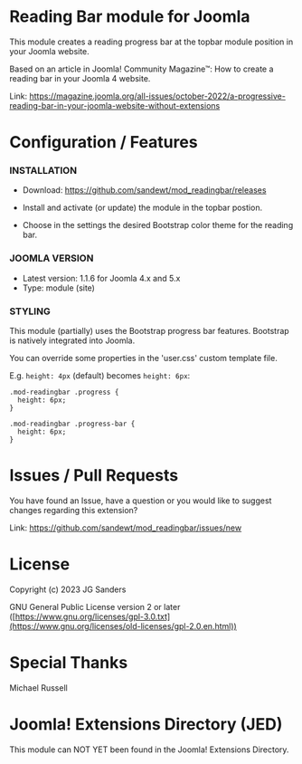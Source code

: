 # Reading Bar module for Joomla

This module creates a reading progress bar at the topbar module position in your Joomla website.

Based on an article in Joomla! Community Magazine™: How to create a reading bar in your Joomla 4 website.

Link: https://magazine.joomla.org/all-issues/october-2022/a-progressive-reading-bar-in-your-joomla-website-without-extensions

# Configuration / Features

### INSTALLATION ###
- Download: https://github.com/sandewt/mod_readingbar/releases

- Install and activate (or update) the module in the topbar postion.

- Choose in the settings the desired Bootstrap color theme for the reading bar.


### JOOMLA VERSION ###

* Latest version: 1.1.6 for Joomla 4.x and 5.x
* Type: module (site)



### STYLING ###

This module (partially) uses the Bootstrap progress bar features. Bootstrap is natively integrated into Joomla.

You can override some properties in the 'user.css' custom template file.

E.g. `height: 4px` (default) becomes `height: 6px`:

```
.mod-readingbar .progress {
  height: 6px;
}

.mod-readingbar .progress-bar {
  height: 6px;
}
```


# Issues / Pull Requests

You have found an Issue, have a question or you would like to suggest changes regarding this extension?

Link: https://github.com/sandewt/mod_readingbar/issues/new

# License

Copyright (c) 2023 JG Sanders

GNU General Public License version 2 or later ([https://www.gnu.org/licenses/gpl-3.0.txt](https://www.gnu.org/licenses/old-licenses/gpl-2.0.en.html))

# Special Thanks

Michael Russell

# Joomla! Extensions Directory (JED)

This module can NOT YET been found in the Joomla! Extensions Directory.
